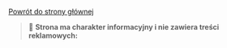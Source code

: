 <a href="https://gabinetpsychiatra.pl"> Powrót do strony głównej </a>

> :memo: **Strona ma charakter informacyjny i nie zawiera treści reklamowych:**
